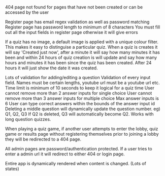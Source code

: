 404 page not found for pages that have not been created or can be accessed by the user

Register page has email regex validation as well as password matching
Register page has password length to minimum of 8 characters
You must fill out all the input fields in register page otherwise it will give errors

If a quiz has no image, a default image is applied with a unique colour filter.
This makes it easy to distinguise a particular quiz.
When a quiz is creates it will say 'Created just now', after a minute it will say how many minutes it has been
and within 24 hours of quiz creation is will update and say how many hours and minutes it has been since the quiz has been created.
After 24 hours it will just show the date it was created.

Lots of validation for adding/editing a question
Validation of every input field. Names must be certain lengths, youtube url must be a youtube url etc.
Time limit is minimum of 10 seconds to keep it logical for a quiz time
User cannot remove more than 2 answer inputs for single choice
User cannot remove more than 3 answer inputs for multiple choice
Max answer inputs is 6
User can type correct answers within the bounds of the answer input id
Deleting a middle question will dynamically update the question number.
eg) Q1, Q2, Q3
If Q2 is deleted, Q3 will automatically become Q2. Works with long question quizzes.

When playing a quiz game, if another user attempts to enter the lobby, quiz game or results page without registering themselves prior
to joining a lobby they will be redirected to a 404 page.

All admin pages are password/authentication protected.
If a user tries to enter a admin url it will redirect to either 404 or login page.

Entire app is dynamically rendered when content is changed. (Lots of states)